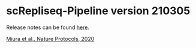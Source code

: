 # scRepliseq-Pipeline version 210305

Release notes can be found [here](https://github.com/kuzobuta/scRepliseq-Pipeline/blob/master/Change_logs.md).

[ Miura et al., Nature Protocols, 2020 ](https://www.nature.com/articles/s41596-020-0378-5)
